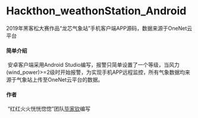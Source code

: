 # Hackthon_weathonStation_Android
​ 2019年黑客松大赛作品“龙芯气象站”手机客户端APP源码，数据来源于OneNet云平台
#### 简单介绍

​	安卓客户端采用Android Studio编写，报警只简单设置了一个等级，当风力(wind_power)>=2级时开始报警，为实现手机APP远程监控，所有气象数据均来源于气象站上传至OneNet云平台的数据。

#### 作者

​	“红红火火恍恍惚惚”团队<u>毕家钦</u>编写
